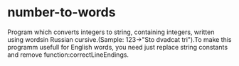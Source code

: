 # number-to-words
Program which converts integers to string, containing integers, written using wordsin Russian cursive.(Sample: 123->"Sto dvadcat tri").To make this programm usefull for English words, you need just replace string constants and remove function:correctLineEndings.

